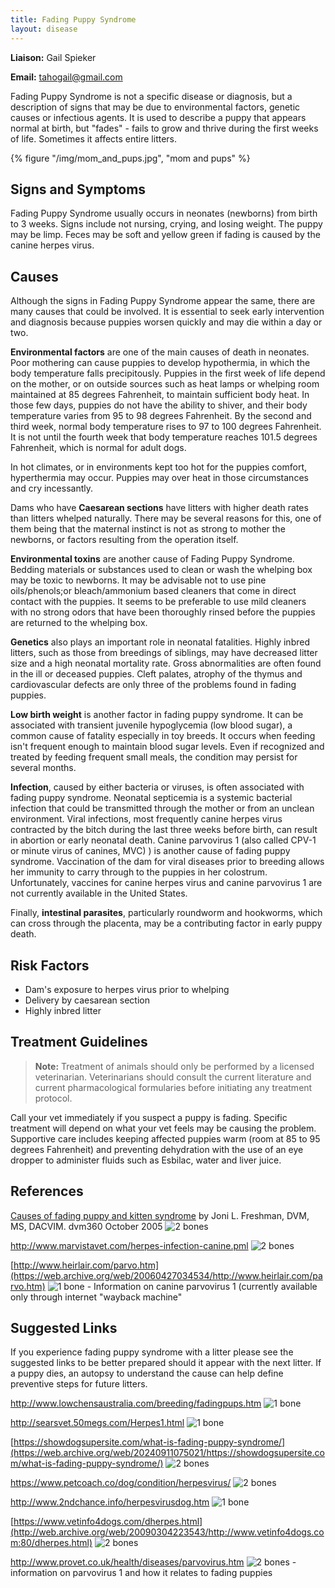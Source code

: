```yaml
---
title: Fading Puppy Syndrome
layout: disease
---
```


**Liaison:** Gail Spieker

**Email:** [tahogail@gmail.com](mailto:tahogail@gmail.com)

Fading Puppy Syndrome is not a specific disease or diagnosis, but a
description of signs that may be due to environmental factors, genetic
causes or infectious agents. It is used to describe a puppy that
appears normal at birth, but "fades" - fails to grow and thrive during
the first weeks of life. Sometimes it affects entire litters.

{% figure "/img/mom_and_pups.jpg", "mom and pups" %}

## Signs and Symptoms

Fading Puppy Syndrome usually occurs in neonates (newborns) from birth
to 3 weeks. Signs include not nursing, crying, and losing weight. The
puppy may be limp. Feces may be soft and yellow green if fading is
caused by the canine herpes virus.

## Causes

Although the signs in Fading Puppy Syndrome appear the same, there are
many causes that could be involved. It is essential to seek early
intervention and diagnosis because puppies worsen quickly and may die
within a day or two.

**Environmental factors** are one of the main causes of death in
neonates. Poor mothering can cause puppies to develop hypothermia, in
which the body temperature falls precipitously. Puppies in the first
week of life depend on the mother, or on outside sources such as heat
lamps or whelping room maintained at 85 degrees Fahrenheit, to maintain
sufficient body heat. In those few days, puppies do not have the
ability to shiver, and their body temperature varies from 95 to 98
degrees Fahrenheit. By the second and third week, normal body
temperature rises to 97 to 100 degrees Fahrenheit. It is not until the
fourth week that body temperature reaches 101.5 degrees Fahrenheit,
which is normal for adult dogs.

In hot climates, or in environments kept too hot for the puppies
comfort, hyperthermia may occur. Puppies may over heat in those
circumstances and cry incessantly.

Dams who have **Caesarean sections** have litters with higher death
rates than litters whelped naturally. There may be several reasons for
this, one of them being that the maternal instinct is not as strong to
mother the newborns, or factors resulting from the operation itself.

**Environmental toxins** are another cause of Fading Puppy Syndrome.
Bedding materials or substances used to clean or wash the whelping box
may be toxic to newborns. It may be advisable not to use pine
oils/phenols;or bleach/ammonium based cleaners that come in direct
contact with the puppies. It seems to be preferable to use mild cleaners
with no strong odors that have been thoroughly rinsed before the puppies
are returned to the whelping box.

**Genetics** also plays an important role in neonatal fatalities.
Highly inbred litters, such as those from breedings of siblings, may
have decreased litter size and a high neonatal mortality rate. Gross
abnormalities are often found in the ill or deceased puppies. Cleft
palates, atrophy of the thymus and cardiovascular defects are only three
of the problems found in fading puppies.

**Low birth weight** is another factor in fading puppy syndrome. It can
be associated with transient juvenile hypoglycemia (low blood sugar), a
common cause of fatality especially in toy breeds. It occurs when
feeding isn't frequent enough to maintain blood sugar levels. Even if
recognized and treated by feeding frequent small meals, the condition
may persist for several months.

**Infection**, caused by either bacteria or viruses, is often associated
with fading puppy syndrome. Neonatal septicemia is a systemic bacterial
infection that could be transmitted through the mother or from an
unclean environment. Viral infections, most frequently canine herpes
virus contracted by the bitch during the last three weeks before birth,
can result in abortion or early neonatal death. Canine parvovirus 1
(also called CPV-1 or minute virus of canines, MVC) ) is another cause
of fading puppy syndrome. Vaccination of the dam for viral diseases
prior to breeding allows her immunity to carry through to the puppies in
her colostrum. Unfortunately, vaccines for canine herpes virus and
canine parvovirus 1 are not currently available in the United States.

Finally, **intestinal parasites**, particularly roundworm and hookworms,
which can cross through the placenta, may be a contributing factor in
early puppy death.

## Risk Factors

- Dam's exposure to herpes virus prior to whelping
- Delivery by caesarean section
- Highly inbred litter

## Treatment Guidelines

> **Note:** Treatment of animals should only be performed by a licensed
> veterinarian. Veterinarians should consult the current literature and
> current pharmacological formularies before initiating any treatment
> protocol.

Call your vet immediately if you suspect a puppy is fading. Specific
treatment will depend on what your vet feels may be causing the
problem. Supportive care includes keeping affected puppies warm (room
at 85 to 95 degrees Fahrenheit) and preventing dehydration with the use
of an eye dropper to administer fluids such as Esbilac, water and liver
juice.

## References

[Causes of fading puppy and kitten syndrome](https://www.dvm360.com/view/causes-fading-puppy-and-kitten-syndrome)
by Joni L. Freshman, DVM, MS, DACVIM. dvm360 October
2005 ![2 bones](/img/2-bones.png)

<http://www.marvistavet.com/herpes-infection-canine.pml>
![2 bones](/img/2-bones.png)

[http://www.heirlair.com/parvo.htm](https://web.archive.org/web/20060427034534/http://www.heirlair.com/parvo.htm)
![1 bone](/img/1-bone.png) - Information on canine parvovirus 1 (currently available only through
internet "wayback machine"

## Suggested Links

If you experience fading puppy syndrome with a litter please see the
suggested links to be better prepared should it appear with the next
litter. If a puppy dies, an autopsy to understand the cause can help
define preventive steps for future litters.

<http://www.lowchensaustralia.com/breeding/fadingpups.htm>
![1 bone](/img/1-bone.png)

<http://searsvet.50megs.com/Herpes1.html>
![1 bone](/img/1-bone.png)

[https://showdogsupersite.com/what-is-fading-puppy-syndrome/](https://web.archive.org/web/20240911075021/https://showdogsupersite.com/what-is-fading-puppy-syndrome/)
![2 bones](/img/2-bones.png)

<https://www.petcoach.co/dog/condition/herpesvirus/>
![2 bones](/img/2-bones.png)

<http://www.2ndchance.info/herpesvirusdog.htm>
![1 bone](/img/1-bone.png)

[https://www.vetinfo4dogs.com/dherpes.html](http://web.archive.org/web/20090304223543/http://www.vetinfo4dogs.com:80/dherpes.html)
![2 bones](/img/2-bones.png)

<http://www.provet.co.uk/health/diseases/parvovirus.htm>
![2 bones](/img/2-bones.png) - information on parvovirus 1 and how it
relates to fading puppies
